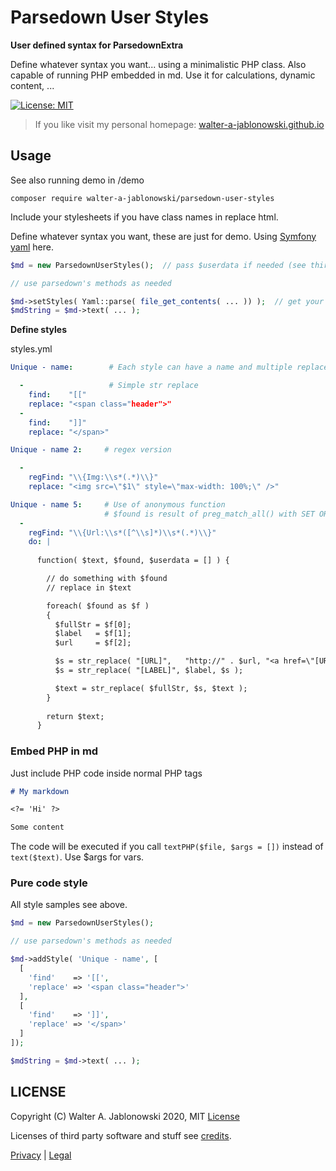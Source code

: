 # Parsedown User Styles

**User defined syntax for ParsedownExtra**

Define whatever syntax you want... using a minimalistic PHP class. Also capable of running PHP embedded in md. Use it for calculations, dynamic content, ...

[![License: MIT](https://img.shields.io/badge/License-MIT-yellow.svg)](https://opensource.org/licenses/MIT)

> If you like visit my personal homepage: [walter-a-jablonowski.github.io](https://walter-a-jablonowski.github.io)


## Usage

See also running demo in /demo

```
composer require walter-a-jablonowski/parsedown-user-styles
```

Include your stylesheets if you have class names in replace html.

Define whatever syntax you want, these are just for demo. Using [Symfony yaml](https://symfony.com/doc/current/components/yaml) here.

```php
$md = new ParsedownUserStyles();  // pass $userdata if needed (see third style below)

// use parsedown's methods as needed

$md->setStyles( Yaml::parse( file_get_contents( ... )) );  // get your styles.yml
$mdString = $md->text( ... );
```

**Define styles**

styles.yml

```yaml
Unique - name:        # Each style can have a name and multiple replacements

  -                   # Simple str replace
    find:    "[["
    replace: "<span class="header">"
  -
    find:    "]]"
    replace: "</span>"

Unique - name 2:     # regex version

  -
    regFind: "\\{Img:\\s*(.*)\\}"
    replace: "<img src=\"$1\" style=\"max-width: 100%;\" />"

Unique - name 5:     # Use of anonymous function
                     # $found is result of preg_match_all() with SET ORDER (no OFFSET CAPTURE)
  -
    regFind: "\\{Url:\\s*([^\\s]*)\\s*(.*)\\}"
    do: |
    
      function( $text, $found, $userdata = [] ) {

        // do something with $found
        // replace in $text

        foreach( $found as $f )
        {
          $fullStr = $f[0];
          $label   = $f[1];
          $url     = $f[2];

          $s = str_replace( "[URL]",   "http://" . $url, "<a href=\"[URL]\">[LABEL]</a>" );
          $s = str_replace( "[LABEL]", $label, $s );

          $text = str_replace( $fullStr, $s, $text );
        }
        
        return $text;
      }
```


### Embed PHP in md

Just include PHP code inside normal PHP tags

```markdown
# My markdown

<?= 'Hi' ?>

Some content
```

The code will be executed if you call `textPHP($file, $args = [])` instead of `text($text)`. Use $args for vars.


### Pure code style

All style samples see above.

```php
$md = new ParsedownUserStyles();

// use parsedown's methods as needed

$md->addStyle( 'Unique - name', [
  [
    'find'    => '[[',
    'replace' => '<span class="header">'
  ],
  [
    'find'    => ']]',
    'replace' => '</span>'
  ]
]);

$mdString = $md->text( ... );
```


## LICENSE

Copyright (C) Walter A. Jablonowski 2020, MIT [License](LICENSE)

Licenses of third party software and stuff see [credits](credits.md).


[Privacy](https://walter-a-jablonowski.github.io/privacy.html) | [Legal](https://walter-a-jablonowski.github.io/imprint.html)
